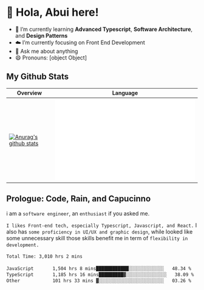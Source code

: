 # 👋 Hola, Abui here!

- 🌱 I’m currently learning **Advanced Typescript**, **Software Architecture**, and **Design Patterns**
- ☁️ I’m currently focusing on Front End Development
- 💬 Ask me about anything
- 😄 Pronouns: [object Object]

## My Github Stats

| Overview | Language |
| --- | --- |
|[![Anurag's github stats](https://github-readme-stats.vercel.app/api?username=abui-am&count_private=true)](https://github.com/anuraghazra/github-readme-stats)|![Language](https://raw.githubusercontent.com/abui-am/stats/c6455f656dfce7acd3951e5ec5b25d72af0b2ee3/generated/languages.svg)|

## Prologue: Code, Rain, and Capucinno
i am a `software engineer`, an `enthusiast` if you asked me. 

`I likes Front-end tech, especially Typescript, Javascript, and React.` I also has `some proficiency in UI/UX and graphic design`, while looked like some unnecessary skill those skills benefit me in term of `flexibility in development.`


<!--START_SECTION:waka-->

```text
Total Time: 3,010 hrs 2 mins

JavaScript       1,504 hrs 8 mins████████████░░░░░░░░░░░░░   48.34 %
TypeScript       1,185 hrs 16 mins█████████▓░░░░░░░░░░░░░░░   38.09 %
Other            101 hrs 33 mins ▓░░░░░░░░░░░░░░░░░░░░░░░░   03.26 %
```

<!--END_SECTION:waka-->
